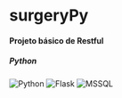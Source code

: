 # surgeryPy

#### Projeto básico de Restful
##### Python
![ Python ](https://pluralsight.imgix.net/paths/python-7be70baaac.png "Ferramentas utilizadas part 1")
![ Flask ](https://www.algotech.solutions/assets/images/technologies/python/flask.png "Ferramentas utilizadas part 2")
![ MSSQL ](https://pub.docuware.com/sites/documents/files/styles/header/public/media/keyvisuals/28609-keyvisual-ms-sql-for-docuware-4911.png?itok=bP0jtsca "Ferramentas utilizadas part 3")



